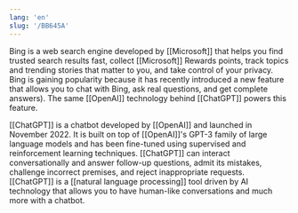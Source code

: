 ```yaml
---
lang: 'en'
slug: '/BB645A'
---
```


Bing is a web search engine developed by [[Microsoft]] that helps you find trusted search results fast, collect [[Microsoft]] Rewards points, track topics and trending stories that matter to you, and take control of your privacy. Bing is gaining popularity because it has recently introduced a new feature that allows you to chat with Bing, ask real questions, and get complete answers). The same [[OpenAI]] technology behind [[ChatGPT]] powers this feature.

[[ChatGPT]] is a chatbot developed by [[OpenAI]] and launched in November 2022. It is built on top of [[OpenAI]]'s GPT-3 family of large language models and has been fine-tuned using supervised and reinforcement learning techniques. [[ChatGPT]] can interact conversationally and answer follow-up questions, admit its mistakes, challenge incorrect premises, and reject inappropriate requests. [[ChatGPT]] is a [[natural language processing]] tool driven by AI technology that allows you to have human-like conversations and much more with a chatbot.
